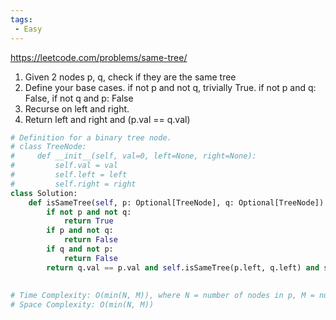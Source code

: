 ```yaml
---
tags:
 - Easy
---
```


https://leetcode.com/problems/same-tree/

1. Given 2 nodes p, q, check if they are the same tree
2. Define your base cases. if not p and not q, trivially True. if not p and q: False, if not q and p: False
3. Recurse on left and right.
4. Return left and right and (p.val == q.val)

```python
# Definition for a binary tree node.
# class TreeNode:
#     def __init__(self, val=0, left=None, right=None):
#         self.val = val
#         self.left = left
#         self.right = right
class Solution:
    def isSameTree(self, p: Optional[TreeNode], q: Optional[TreeNode]) -> bool:
        if not p and not q:
            return True
        if p and not q:
            return False
        if q and not p:
            return False
        return q.val == p.val and self.isSameTree(p.left, q.left) and self.isSameTree(p.right, q.right)
            
            
# Time Complexity: O(min(N, M)), where N = number of nodes in p, M = number of nodes in q
# Space Complexity: O(min(N, M))
```